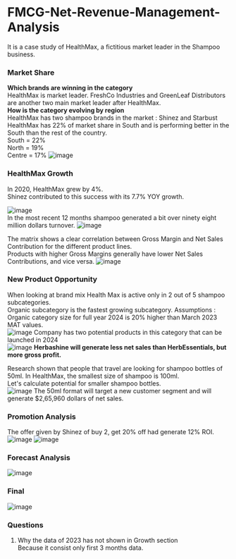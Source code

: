 # FMCG-Net-Revenue-Management-Analysis
It is a case study of HealthMax, a fictitious market leader in the Shampoo business. 
### Market Share 
**Which brands are winning in the category**<br>
HealthMax is market leader. FreshCo Industries and GreenLeaf Distributors are another two main market leader after HealthMax.<br>
**How is the category evolving by region** <br>
HealthMax has two shampoo brands in the market : Shinez and Starbust<br>
HealthMax has 22% of market share in South and is performing better in the South than the rest of the country.<br>
South = 22% <br>
North = 19% <br>
Centre = 17%
![image](https://github.com/user-attachments/assets/57877ab2-c37e-45e3-9fb5-9fb35fe10d46)
### HealthMax Growth
In 2020, HealthMax grew by 4%.<br> Shinez contributed to this success with its 7.7% YOY growth.

![image](https://github.com/user-attachments/assets/edcbe2db-8b44-4aba-a73a-89044d0b5912)
<br>
In the most recent 12 months shampoo generated a bit over ninety eight million dollars turnover.
![image](https://github.com/user-attachments/assets/4c8da611-2620-45be-b510-8f6690fd7b1b)

The matrix shows a clear correlation between Gross Margin and Net Sales Contribution for the different product lines.<br>
Products with higher Gross Margins generally have lower Net Sales Contributions, and vice versa.
![image](https://github.com/user-attachments/assets/7b6a35cc-53bc-42d7-896d-537c7006a58c)
### New Product Opportunity
When looking at brand mix Health Max is active only in 2 out of 5 shampoo subcategories.<br>
Organic subcategory is the fastest growing subcategory.
Assumptions : Organic category size for full year 2024 is 20% higher than March 2023 MAT values.<br>
![image](https://github.com/user-attachments/assets/20eec71a-a454-4dba-9d8c-a6112802ecde)
Company has two potential products in this category that can be launched in 2024<br>
![image](https://github.com/user-attachments/assets/adb12724-bd39-48bf-b176-dad336d90aa4)
**Herbashine will generate less net sales than HerbEssentials, but more gross profit.**

Research shown that people that travel are looking for shampoo bottles of 50ml. In HealthMax, the smallest size of shampoo is 100ml.<br>
Let's calculate potential for smaller shampoo bottles.<br>
![image](https://github.com/user-attachments/assets/b08db35f-f564-4777-bce0-e5f4d3b3e5e8)
The 50ml format will target a new customer segment and will generate $2,65,960 dollars of net sales.
### Promotion Analysis
The offer given by Shinez of buy 2, get 20% off had generate 12% ROI.
![image](https://github.com/user-attachments/assets/1688016a-b87d-4d81-85e8-1a45e11d6b05)
![image](https://github.com/user-attachments/assets/84c8e796-ee49-4293-a9da-0c3e9c0de165)
### Forecast Analysis
![image](https://github.com/user-attachments/assets/e64fe248-dce9-44fd-8645-24bd48e5df3c)
### Final
![image](https://github.com/user-attachments/assets/c7b72c1c-4691-4746-be2e-cb6d7c5d6644)








### Questions 
1. Why the data of 2023 has not shown in Growth section<br>
   Because it consist only first 3 months data.





